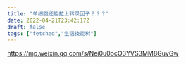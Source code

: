 ```yaml
---
title: "单细胞还能拉上转录因子？？？"
date: 2022-04-21T23:42:17Z
draft: false
tags: ["fetched","生信技能树"]
---
```


https://mp.weixin.qq.com/s/Nei0u0ocO3YVS3MM8GuvGw

